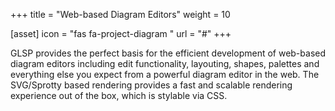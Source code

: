 +++
title = "Web-based Diagram Editors"
weight = 10

[asset]
  icon = "fas fa-project-diagram	"
  url = "#"
+++

GLSP provides the perfect basis for the efficient development of web-based diagram editors including edit functionality, layouting, shapes, palettes and everything else you expect from a powerful diagram editor in the web. The SVG/Sprotty based rendering provides a fast and scalable rendering experience out of the box, which is stylable via CSS.
